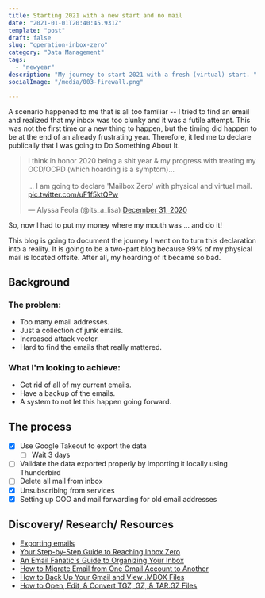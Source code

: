 ```yaml
---
title: Starting 2021 with a new start and no mail
date: "2021-01-01T20:40:45.931Z"
template: "post"
draft: false
slug: "operation-inbox-zero"
category: "Data Management"
tags:
  - "newyear"
description: "My journey to start 2021 with a fresh (virtual) start. "
socialImage: "/media/003-firewall.png"

---
```

A scenario happened to me that is all too familiar -- I tried to find an email and realized that my inbox was too clunky and it was a futile attempt. This was not the first time or a new thing to happen, but the timing did happen to be at the end of an already frustrating year. Therefore, it led me to declare publically that I was going to Do Something About It. 

<blockquote class="twitter-tweet"><p lang="en" dir="ltr">I think in honor 2020 being a shit year &amp; my progress with treating my OCD/OCPD (which hoarding is a symptom)... <br><br>... I am going to declare &#39;Mailbox Zero&#39; with physical and virtual mail. <a href="https://t.co/uF1f5ktQPw">pic.twitter.com/uF1f5ktQPw</a></p>&mdash; Alyssa Feola (@its_a_lisa) <a href="https://twitter.com/its_a_lisa/status/1344733460498419714?ref_src=twsrc%5Etfw">December 31, 2020</a></blockquote> <script async src="https://platform.twitter.com/widgets.js" charset="utf-8"></script>

So, now I had to put my money where my mouth was ... and do it!

This blog is going to document the journey I went on to turn this declaration into a reality. It is going to be a two-part blog because 99% of my physical mail is located offsite. After all, my hoarding of it became so bad. 

## Background

### The problem:

* Too many email addresses. 
* Just a collection of junk emails. 
* Increased attack vector.
* Hard to find the emails that really mattered. 

### What I'm looking to achieve:

* Get rid of all of my current emails.
* Have a backup of the emails.
* A system to not let this happen going forward. 

## The process
- [x] Use Google Takeout to export the data
  - [ ]  Wait 3 days
 - [ ]  Validate the data exported properly by importing it locally using Thunderbird
 - [ ]  Delete all mail from inbox
 - [x]  Unsubscribing from services
 - [x]  Setting up OOO and mail forwarding for old email addresses

## Discovery/ Research/ Resources

* [Exporting emails](https://support.google.com/accounts/answer/3024190?hl=en)
* [Your Step-by-Step Guide to Reaching Inbox Zero](https://www.themuse.com/advice/your-stepbystep-guide-to-reaching-inbox-zero-even-if-you-currently-have-1000-unread-emails)
* [An Email Fanatic's Guide to Organizing Your Inbox](https://www.themuse.com/advice/an-email-fanatics-guide-to-organizing-your-inbox)
* [How to Migrate Email from One Gmail Account to Another](https://lifehacker.com/how-to-migrate-email-from-one-gmail-account-to-another-5521065?utm_medium=sharefromsite&utm_source=lifehacker_twitter) 
* [How to Back Up Your Gmail and View .MBOX Files ](https://lifehacker.com/how-to-back-up-your-gmail-and-view-mbox-files-1827660389utm_medium=sharefromsite&utm_source=lifehacker_twitter)
* [How to Open, Edit, & Convert TGZ, GZ, & TAR.GZ Files](https://www.lifewire.com/what-are-tgz-gz-files-2622391)